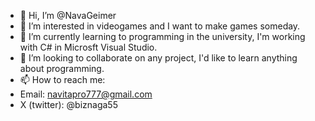 - 👋 Hi, I’m @NavaGeimer
- 👀 I’m interested in videogames and I want to make games someday.
- 🌱 I’m currently learning to programming in the university, I'm working with C# in Microsft Visual Studio.
- 💞️ I’m looking to collaborate on any project, I'd like to learn anything about programming.
- 📫 How to reach me:
- Email: navitapro777@gmail.com
- X (twitter): @biznaga55

<!---
NavaGeimer/NavaGeimer is a ✨ special ✨ repository because its `README.md` (this file) appears on your GitHub profile.
You can click the Preview link to take a look at your changes.
--->
